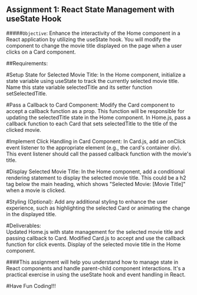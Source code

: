 ## Assignment 1: React State Management with useState Hook

#####`Objective`: Enhance the interactivity of the Home component in a React application by utilizing the useState hook. You will modify the component to change the movie title displayed on the page when a user clicks on a Card component.

##Requirements:

#Setup State for Selected Movie Title:
In the Home component, initialize a state variable using useState to track the currently selected movie title. Name this state variable selectedTitle and its setter function setSelectedTitle.

#Pass a Callback to Card Component:
Modify the Card component to accept a callback function as a prop. This function will be responsible for updating the selectedTitle state in the Home component.
In Home.js, pass a callback function to each Card that sets selectedTitle to the title of the clicked movie.

#Implement Click Handling in Card Component:
In Card.js, add an onClick event listener to the appropriate element (e.g., the card's container div). This event listener should call the passed callback function with the movie's title.

#Display Selected Movie Title:
In the Home component, add a conditional rendering statement to display the selected movie title. This could be a h2 tag below the main heading, which shows "Selected Movie: [Movie Title]" when a movie is clicked.

#Styling (Optional):
Add any additional styling to enhance the user experience, such as highlighting the selected Card or animating the change in the displayed title.

#Deliverables:  
Updated Home.js with state management for the selected movie title and passing callback to Card.
Modified Card.js to accept and use the callback function for click events.
Display of the selected movie title in the Home component.

####This assignment will help you understand how to manage state in React components and handle parent-child component interactions. It's a practical exercise in using the useState hook and event handling in React.

#Have Fun Coding!!!